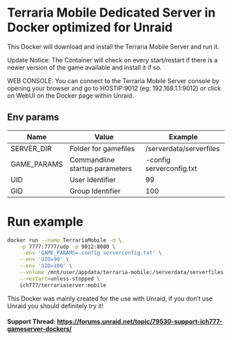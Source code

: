 # Terraria Mobile Dedicated Server in Docker optimized for Unraid

This Docker will download and install the Terraria Mobile Server and run it.

Update Notice: The Container will check on every start/restart if there is a newer version of the game available and install it if so.

WEB CONSOLE: You can connect to the Terraria Mobile Server console by opening your browser and go to HOSTIP:9012 (eg: 192.168.1.1:9012) or click on WebUI on the Docker page within Unraid.

## Env params

| Name        | Value                          | Example                  |
| ----------- | ------------------------------ | ------------------------ |
| SERVER_DIR  | Folder for gamefiles           | /serverdata/serverfiles  |
| GAME_PARAMS | Commandline startup parameters | -config serverconfig.txt |
| UID         | User Identifier                | 99                       |
| GID         | Group Identifier               | 100                      |

# Run example

```bash
docker run --name TerrariaMobile -d \
    -p 7777:7777/udp -p 9012:8080 \
    --env 'GAME_PARAMS=-config serverconfig.txt' \
    --env 'UID=99' \
    --env 'GID=100' \
    --volume /mnt/user/appdata/terraria-mobile:/serverdata/serverfiles \
    --restart=unless-stopped \
    ich777/terrariaserver:mobile
```

This Docker was mainly created for the use with Unraid, if you don’t use Unraid you should definitely try it!

#### Support Thread: https://forums.unraid.net/topic/79530-support-ich777-gameserver-dockers/
